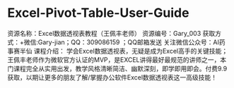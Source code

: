 # Excel-Pivot-Table-User-Guide
资源名称：Excel数据透视表教程（王佩丰老师） 资源编号：Gary_003 获取方式：+微信:Gary-jian；QQ：309086159 ；QQ邮箱发送 关注微信公众号：AI药事赛半仙 课程介绍： 学会Excel数据透视表，无疑是成为Excel高手的关键技能；王佩丰老师作为微软官方认证的MVP，是EXCEL讲得最好最规范的讲师之一，本门课程完全从实用出发，教学风格清晰简洁、幽默深刻，即学即用即会。付费9.9获取，以期让更多的朋友了解/掌握办公软件Excel数据透视表这一高级技能！
